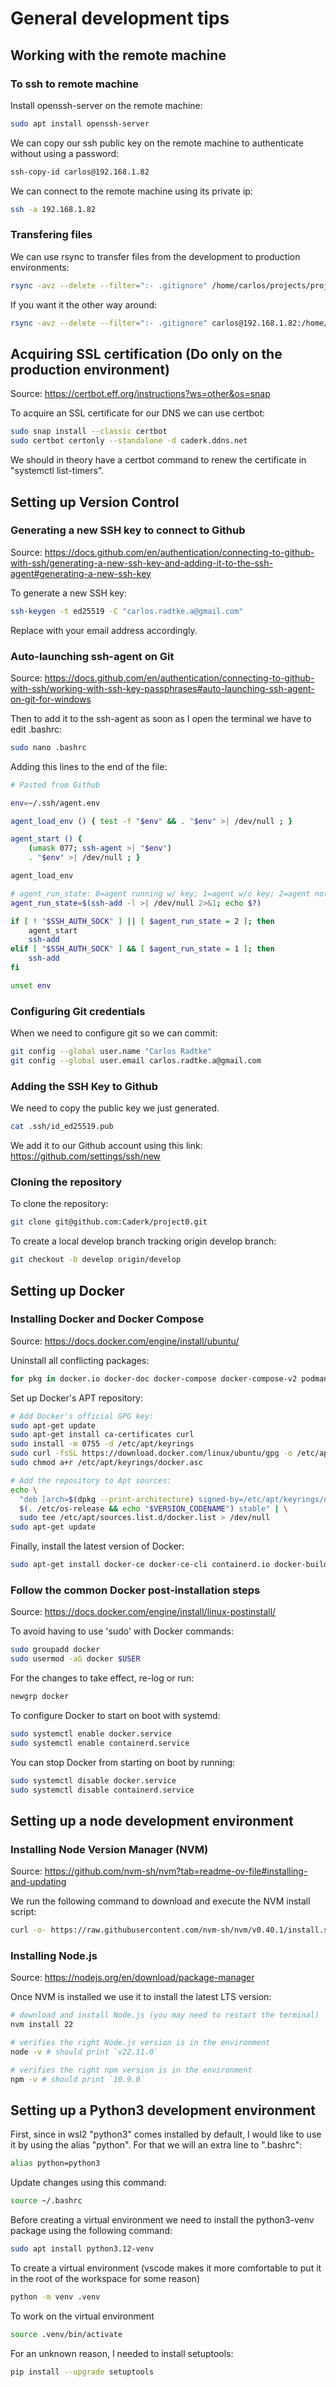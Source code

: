 # General development tips

## Working with the remote machine

### To ssh to remote machine

Install openssh-server on the remote machine:

```bash
sudo apt install openssh-server
```

We can copy our ssh public key on the remote machine to authenticate without using a password:

```bash
ssh-copy-id carlos@192.168.1.82
```

We can connect to the remote machine using its private ip:

```bash
ssh -a 192.168.1.82
```

### Transfering files

We can use rsync to transfer files from the development to production environments:

```bash
rsync -avz --delete --filter=":- .gitignore" /home/carlos/projects/project0 carlos@192.168.1.82:/home/carlos/projects
```

If you want it the other way around:

```bash
rsync -avz --delete --filter=":- .gitignore" carlos@192.168.1.82:/home/carlos/projects/project0 /home/carlos/projects
```

## Acquiring SSL certification (Do only on the production environment)

Source: <https://certbot.eff.org/instructions?ws=other&os=snap>

To acquire an SSL certificate for our DNS we can use certbot:

```bash
sudo snap install --classic certbot
sudo certbot certonly --standalone -d caderk.ddns.net
```

We should in theory have a certbot command to renew the certificate in "systemctl list-timers".

## Setting up Version Control

### Generating a new SSH key to connect to Github

Source: <https://docs.github.com/en/authentication/connecting-to-github-with-ssh/generating-a-new-ssh-key-and-adding-it-to-the-ssh-agent#generating-a-new-ssh-key>

To generate a new SSH key:

```bash
ssh-keygen -t ed25519 -C "carlos.radtke.a@gmail.com"
```

Replace with your email address accordingly.

### Auto-launching ssh-agent on Git

Source: <https://docs.github.com/en/authentication/connecting-to-github-with-ssh/working-with-ssh-key-passphrases#auto-launching-ssh-agent-on-git-for-windows>

Then to add it to the ssh-agent as soon as I open the terminal we have to edit .bashrc:

```bash
sudo nano .bashrc
```

Adding this lines to the end of the file:

```bash
# Pasted from Github

env=~/.ssh/agent.env

agent_load_env () { test -f "$env" && . "$env" >| /dev/null ; }

agent_start () {
    (umask 077; ssh-agent >| "$env")
    . "$env" >| /dev/null ; }

agent_load_env

# agent_run_state: 0=agent running w/ key; 1=agent w/o key; 2=agent not running
agent_run_state=$(ssh-add -l >| /dev/null 2>&1; echo $?)

if [ ! "$SSH_AUTH_SOCK" ] || [ $agent_run_state = 2 ]; then
    agent_start
    ssh-add
elif [ "$SSH_AUTH_SOCK" ] && [ $agent_run_state = 1 ]; then
    ssh-add
fi

unset env
```

### Configuring Git credentials

When we need to configure git so we can commit:

```bash
git config --global user.name "Carlos Radtke"
git config --global user.email carlos.radtke.a@gmail.com
```

### Adding the SSH Key to Github

We need to copy the public key we just generated.

```bash
cat .ssh/id_ed25519.pub
```

We add it to our Github account using this link:
<https://github.com/settings/ssh/new>

### Cloning the repository

To clone the repository:

```bash
git clone git@github.com:Caderk/project0.git
```

To create a local develop branch tracking origin develop branch:

```bash
git checkout -b develop origin/develop
```

## Setting up Docker

### Installing Docker and Docker Compose

Source: <https://docs.docker.com/engine/install/ubuntu/>

Uninstall all conflicting packages:

```bash
for pkg in docker.io docker-doc docker-compose docker-compose-v2 podman-docker containerd runc; do sudo apt-get remove $pkg; done
```

Set up Docker's APT repository:

```bash
# Add Docker's official GPG key:
sudo apt-get update
sudo apt-get install ca-certificates curl
sudo install -m 0755 -d /etc/apt/keyrings
sudo curl -fsSL https://download.docker.com/linux/ubuntu/gpg -o /etc/apt/keyrings/docker.asc
sudo chmod a+r /etc/apt/keyrings/docker.asc

# Add the repository to Apt sources:
echo \
  "deb [arch=$(dpkg --print-architecture) signed-by=/etc/apt/keyrings/docker.asc] https://download.docker.com/linux/ubuntu \
  $(. /etc/os-release && echo "$VERSION_CODENAME") stable" | \
  sudo tee /etc/apt/sources.list.d/docker.list > /dev/null
sudo apt-get update
```

Finally, install the latest version of Docker:

```bash
sudo apt-get install docker-ce docker-ce-cli containerd.io docker-buildx-plugin docker-compose-plugin
```

### Follow the common Docker post-installation steps

Source: <https://docs.docker.com/engine/install/linux-postinstall/>

To avoid having to use 'sudo' with Docker commands:

```bash
sudo groupadd docker
sudo usermod -aG docker $USER
```

For the changes to take effect, re-log or run:

```bash
newgrp docker
```

To configure Docker to start on boot with systemd:

```bash
sudo systemctl enable docker.service
sudo systemctl enable containerd.service
```

You can stop Docker from starting on boot by running:

```bash
sudo systemctl disable docker.service
sudo systemctl disable containerd.service
```

## Setting up a node development environment

### Installing Node Version Manager (NVM)

Source: <https://github.com/nvm-sh/nvm?tab=readme-ov-file#installing-and-updating>

We run the following command to download and execute the NVM install script:

```bash
curl -o- https://raw.githubusercontent.com/nvm-sh/nvm/v0.40.1/install.sh | bash
```

### Installing Node.js

Source: <https://nodejs.org/en/download/package-manager>

Once NVM is installed we use it to install the latest LTS version:

```bash
# download and install Node.js (you may need to restart the terminal)
nvm install 22

# verifies the right Node.js version is in the environment
node -v # should print `v22.11.0`

# verifies the right npm version is in the environment
npm -v # should print `10.9.0`
```

## Setting up a Python3 development environment

First, since in wsl2 "python3" comes installed by default, I would like to use it by using the alias "python". For that we will an extra line to ".bashrc":

```bash
alias python=python3
```

Update changes using this command:

```bash
source ~/.bashrc 
```

Before creating a virtual environment we need to install the python3-venv package using the following command:

```bash
sudo apt install python3.12-venv
```

To create a virtual environment (vscode makes it more comfortable to put it in the root of the workspace for some reason)

```bash
python -m venv .venv
```

To work on the virtual environment

```bash
source .venv/bin/activate
```

For an unknown reason, I needed to install setuptools:

```bash
pip install --upgrade setuptools
```
